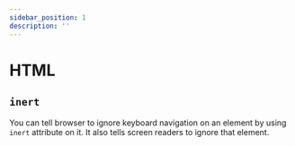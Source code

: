 ```yaml
---
sidebar_position: 1
description: ''
---
```


# HTML

## `inert`

You can tell browser to ignore keyboard navigation on an element by using `inert` attribute on it.
It also tells screen readers to ignore that element.
